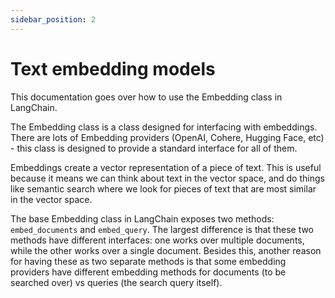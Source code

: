 ```yaml
---
sidebar_position: 2
---
```

# Text embedding models

This documentation goes over how to use the Embedding class in LangChain.

The Embedding class is a class designed for interfacing with embeddings. There are lots of Embedding providers (OpenAI, Cohere, Hugging Face, etc) - this class is designed to provide a standard interface for all of them.

Embeddings create a vector representation of a piece of text. This is useful because it means we can think about text in the vector space, and do things like semantic search where we look for pieces of text that are most similar in the vector space.

The base Embedding class in LangChain exposes two methods: `embed_documents` and `embed_query`. The largest difference is that these two methods have different interfaces: one works over multiple documents, while the other works over a single document. Besides this, another reason for having these as two separate methods is that some embedding providers have different embedding methods for documents (to be searched over) vs queries (the search query itself).
